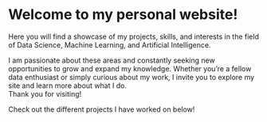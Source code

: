 # Welcome to my personal website!
Here you will find a showcase of my projects, skills, and interests in the field of Data Science, Machine Learning, and Artificial Intelligence.

I am passionate about these areas and constantly seeking new opportunities to grow and expand my knowledge.
Whether you’re a fellow data enthusiast or simply curious about my work, I invite you to explore my site and learn more about what I do.  
Thank you for visiting!

Check out the different projects I have worked on below!
